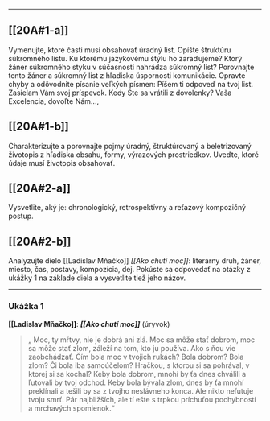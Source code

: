 
---

## [[20A#1-a]]
Vymenujte, ktoré časti musí obsahovať úradný list. Opíšte štruktúru súkromného listu. Ku ktorému jazykovému štýlu ho zaraďujeme? Ktorý žáner súkromného styku v súčasnosti nahrádza súkromný list? Porovnajte tento žáner a súkromný list z hľadiska úspornosti komunikácie. Opravte chyby a odôvodnite písanie veľkých písmen:
Píšem ti odpoveď na tvoj list. Zasielam Vám svoj príspevok. Kedy Ste sa vrátili z dovolenky? Vaša Excelencia, dovoľte Nám...,

## [[20A#1-b]]
Charakterizujte a porovnajte pojmy úradný, štruktúrovaný a beletrizovaný životopis z hľadiska obsahu, formy, výrazových prostriedkov. Uveďte, ktoré údaje musí životopis obsahovať.

## [[20A#2-a]]
Vysvetlite, aký je: chronologický, retrospektívny a reťazový kompozičný postup.

## [[20A#2-b]]
Analyzujte dielo [[Ladislav Mňačko]] *[[Ako chutí moc]]*: literárny druh, žáner, miesto, čas, postavy, kompozícia, dej. Pokúste sa odpovedať na otázky z ukážky 1 na základe diela a vysvetlite tiež jeho názov.

---

### Ukážka 1
**[[Ladislav Mňačko]]**: ***[[Ako chutí moc]]*** (úryvok)

> „ Moc, ty mŕtvy, nie je dobrá ani zlá. Moc sa môže stať dobrom, moc sa môže stať zlom, záleží na tom, kto ju používa. Ako s ňou vie zaobchádzať. Čím bola moc v tvojich rukách? Bola dobrom? Bola zlom? Či bola iba samoúčelom? Hračkou, s ktorou si sa pohrával, v ktorej si sa kochal? Keby bola dobrom, mnohí by ťa dnes chválili a ľutovali by tvoj odchod. Keby bola bývala zlom, dnes by ťa mnohí preklínali a tešili by sa z tvojho neslávneho konca. Ale nikto neľutuje tvoju smrť. Pár najbližších, ale tí ešte s trpkou príchuťou pochybností a mrchavých spomienok.“